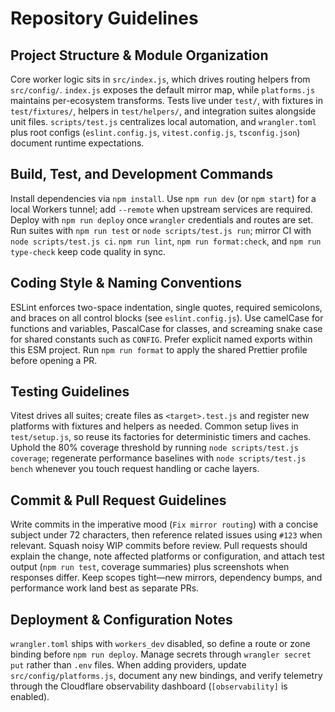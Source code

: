 # Repository Guidelines

## Project Structure & Module Organization
Core worker logic sits in `src/index.js`, which drives routing helpers from `src/config/`. `index.js` exposes the default mirror map, while `platforms.js` maintains per-ecosystem transforms. Tests live under `test/`, with fixtures in `test/fixtures/`, helpers in `test/helpers/`, and integration suites alongside unit files. `scripts/test.js` centralizes local automation, and `wrangler.toml` plus root configs (`eslint.config.js`, `vitest.config.js`, `tsconfig.json`) document runtime expectations.

## Build, Test, and Development Commands
Install dependencies via `npm install`. Use `npm run dev` (or `npm start`) for a local Workers tunnel; add `--remote` when upstream services are required. Deploy with `npm run deploy` once `wrangler` credentials and routes are set. Run suites with `npm run test` or `node scripts/test.js run`; mirror CI with `node scripts/test.js ci`. `npm run lint`, `npm run format:check`, and `npm run type-check` keep code quality in sync.

## Coding Style & Naming Conventions
ESLint enforces two-space indentation, single quotes, required semicolons, and braces on all control blocks (see `eslint.config.js`). Use camelCase for functions and variables, PascalCase for classes, and screaming snake case for shared constants such as `CONFIG`. Prefer explicit named exports within this ESM project. Run `npm run format` to apply the shared Prettier profile before opening a PR.

## Testing Guidelines
Vitest drives all suites; create files as `<target>.test.js` and register new platforms with fixtures and helpers as needed. Common setup lives in `test/setup.js`, so reuse its factories for deterministic timers and caches. Uphold the 80% coverage threshold by running `node scripts/test.js coverage`; regenerate performance baselines with `node scripts/test.js bench` whenever you touch request handling or cache layers.

## Commit & Pull Request Guidelines
Write commits in the imperative mood (`Fix mirror routing`) with a concise subject under 72 characters, then reference related issues using `#123` when relevant. Squash noisy WIP commits before review. Pull requests should explain the change, note affected platforms or configuration, and attach test output (`npm run test`, coverage summaries) plus screenshots when responses differ. Keep scopes tight—new mirrors, dependency bumps, and performance work land best as separate PRs.

## Deployment & Configuration Notes
`wrangler.toml` ships with `workers_dev` disabled, so define a route or zone binding before `npm run deploy`. Manage secrets through `wrangler secret put` rather than `.env` files. When adding providers, update `src/config/platforms.js`, document any new bindings, and verify telemetry through the Cloudflare observability dashboard (`[observability]` is enabled).
